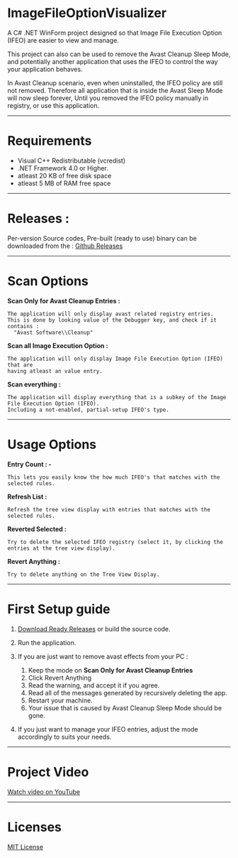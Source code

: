 # ImageFileOptionVisualizer
A C# .NET WinForm project designed so that Image File Execution Option (IFEO) are easier to view and manage.

This project can also can be used to remove the Avast Cleanup Sleep Mode, and potentially another application that uses the IFEO to control the way your application behaves.

In Avast Cleanup scenario, even when uninstalled, the IFEO policy are still not removed.
Therefore all application that is inside the Avast Sleep Mode will now sleep forever, Until you
removed the IFEO policy manually in registry, or use this application.

----------

# Requirements
- Visual C++ Redistributable (vcredist)
- .NET Framework 4.0 or Higher.
- atleast 20 KB of free disk space
- atleast 5 MB of RAM free space

----------

# Releases : 
Per-version Source codes, Pre-built (ready to use) binary can be downloaded from the :
[Github Releases](https://github.com/TIRTAGT-DEV/ImageFileOptionVisualizer/releases)

----------

# Scan Options

**Scan Only for Avast Cleanup Entries :**

    The application will only display avast related registry entries.
    This is done by looking value of the Debugger key, and check if it contains :
      "Avast Software\\Cleanup"

**Scan all Image Execution Option :**

    The application will only display Image File Execution Option (IFEO) that are
    having atleast an value entry.

**Scan everything :**

    The application will display everything that is a subkey of the Image File Execution Option (IFEO).
    Including a not-enabled, partial-setup IFEO's type.

----------

# Usage Options

**Entry Count : -**

    This lets you easily know the how much IFEO's that matches with the selected rules.

**Refresh List :**

    Refresh the tree view display with entries that matches with the selected rules.

**Reverted Selected :**

    Try to delete the selected IFEO registry (select it, by clicking the entries at the tree view display).

**Revert Anything :**

    Try to delete anything on the Tree View Display.

----------

# First Setup guide
1. [Download Ready Releases](https://github.com/TIRTAGT-DEV/ImageFileOptionVisualizer/releases) or build the source code.

2. Run the application.

3. If you are just want to remove avast effects from your PC : 
   1. Keep the mode on **Scan Only for Avast Cleanup Entries**
   2. Click Revert Anything
   3. Read the warning, and accept it if you agree.
   4. Read all of the messages generated by recursively deleting the app.
   5. Restart your machine.
   6. Your issue that is caused by Avast Cleanup Sleep Mode should be gone.

4. If you just want to manage your IFEO entries, adjust the mode accordingly to suits your needs.

----------

# Project Video 
[Watch video on YouTube](https://youtu.be/3VPaViGnMPU)

----------

# Licenses
[MIT License](https://github.com/TIRTAGT-DEV/ImageFileOptionVisualizer/blob/production/LICENSE)